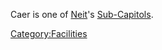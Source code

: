 Caer is one of [Neit](Neit.md)'s
[Sub-Capitols](../locations/Sub-Capitol.md).

[Category:Facilities](../Category:Facilities.md)
